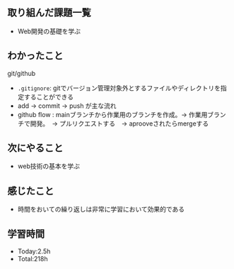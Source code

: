 ## 取り組んだ課題一覧
- Web開発の基礎を学ぶ
  
## わかったこと
git/github
- `.gitignore`: gitでバージョン管理対象外とするファイルやディレクトリを指定することができる
- add → commit → push が主な流れ
- github flow : mainブランチから作業用のブランチを作成。→ 作業用ブランチで開発。　→ プルリクエストする　→ aprooveされたらmergeする
  
## 次にやること
- web技術の基本を学ぶ
  
## 感じたこと
- 時間をおいての繰り返しは非常に学習において効果的である
  
## 学習時間
- Today:2.5h
- Total:218h
